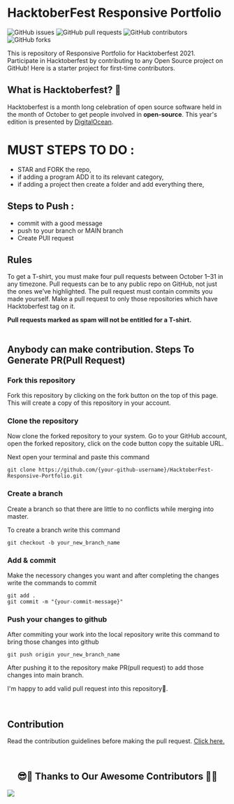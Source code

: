 # HacktoberFest Responsive Portfolio

![GitHub issues](https://img.shields.io/github/issues/sanchitbajaj02/HacktoberFest-Responsive-Portfolio?style=plastic-square)
![GitHub pull requests](https://img.shields.io/github/issues-pr/sanchitbajaj02/HacktoberFest-Responsive-Portfolio?style=plastic-square)
![GitHub contributors](https://img.shields.io/github/contributors/Sanchitbajaj02/HacktoberFest-Responsive-Portfolio?style=plastic-square)
![GitHub forks](https://img.shields.io/github/forks/sanchitbajaj02/HacktoberFest-Responsive-Portfolio?color=dark-green&style=plastic-square)

This is repository of Responsive Portfolio for Hacktoberfest 2021. Participate in Hacktoberfest by contributing to any Open Source project on GitHub! Here is a starter project for first-time contributors.

## What is Hacktoberfest? 🎇

Hacktoberfest is a month long celebration of open source software held in the month of October to get people involved in <strong>open-source</strong>. This year's edition is presented by <a target="_blank" href="https://hacktoberfest.digitalocean.com/">DigitalOcean</a>.

# MUST STEPS TO DO :
- STAR and FORK the repo,
- if adding a program ADD it to its relevant category,
- if adding a project then create a folder and add everything there,

## Steps to Push :
- commit with a good message
- push to your branch or MAIN branch
- Create PUll request

## Rules
 To get a T-shirt, you must make four pull requests between October 1–31 in any timezone. Pull requests can be to any public repo on GitHub, not just the ones we’ve highlighted. The pull request must contain commits you made yourself. Make a pull request to only those repositories which have Hacktoberfest tag on it.

<strong>
Pull requests marked as spam will not be entitled for a T-shirt.
</strong>

<br/>
<br/>

## Anybody can make contribution. Steps To Generate PR(Pull Request)

### Fork this repository

Fork this repository by clicking on the fork button on the top of this page. This will create a copy of this repository in your account.

### Clone the repository

Now clone the forked repository to your system. Go to your GitHub account, open the forked repository, click on the code button copy the suitable URL.

Next open your terminal and paste this command

<pre>
<code>git clone https://github.com/{your-github-username}/HacktoberFest-Responsive-Portfolio.git</code>
</pre>

### Create a branch

Create a branch so that there are little to no conflicts while merging into master.

To create a branch write this command
<pre>
<code>git checkout -b your_new_branch_name</code>
</pre>

### Add & commit

Make the necessory changes you want and after completing the changes write the commands to commit
<pre>
<code>git add .</code>
<code>git commit -m "{your-commit-message}"</code>
</pre>

### Push your changes to github

After commiting your work into the local repository write this command to bring those changes into github

<pre>
<code>git push origin your_new_branch_name</code>
</pre>

After pushing it to the repository make PR(pull request) to add those changes into main branch.

I'm happy to add valid pull request into this repository🥰.

<br>

## Contribution

Read the contribution guidelines before making the pull request. <a href="/CONTRIBUTING.md">Click here.</a>

<br>

<h2 align="center">😎🙏 Thanks to Our Awesome Contributors 🙏😎</h2>
<a href="https://github.com/Sanchitbajaj02/HacktoberFest-Responsive-Portfolio/graphs/contributors">
  <img src="https://contrib.rocks/image?repo=Sanchitbajaj02/HacktoberFest-Responsive-Portfolio" />
</a>